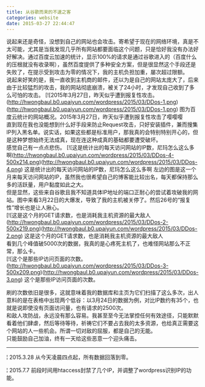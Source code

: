 ```yaml
---
title: 从谷歌而来的不速之客
categories: website
date: 2015-03-27 22:44:47
---
```


说起来还是奇怪，没想到自己的网站也会攻击。寄希望于现在的网络环境，真是不太可能，尤其是当我发现几乎所有网站都要面临这个问题，只是恰好我没有办法好好解决。通过百度云加速的统计，显示100%的请求是通过谷歌进入的（百度什么的压根就没有收录啊），虽然百度提供了多种安全方案，但是很显然这个手段还是失败了，在提示受到攻击为零的情况下，我的主机负担加重，屡次超过限额。
<br />
说起来好笑的是，我一直收到主机商的邮件，还以为是自己的网站太庞大了，后来由于比较猛烈的攻击，我的网站彻底崩溃，被关了24小时，才发现自己收到了多么可怕的攻击。
[![2015年3月27日，昨天似乎遭到报复性攻击。(http://hwongbaul.b0.upaiyun.com/wordpress/2015/03/DDos-1.png)(http://hwongbaul.b0.upaiyun.com/wordpress/2015/03/DDos-1.png) 图为百度云统计的网站概况。2015年3月27日，昨天似乎遭到报复性攻击了嘤嘤嘤
<br />
直到现在我也没能想到什么好手段来防止Request攻击，只好安装插件，兼而搜集IP列入黑名单。说实话，如果这些都是标准用户，那我真的会特别特别开心的，但是这种梦想始终无法成真，现在连这种成真的基础都要遭受破坏。
<br />
感觉自己有一点点悲伤。
[![这是统计出的每天访问网站的IP数，尼玛怎么这么多啊(http://hwongbaul.b0.upaiyun.com/wordpress/2015/03/DDos-4-500x214.png)(http://hwongbaul.b0.upaiyun.com/wordpress/2015/03/DDos-4.png) 这是统计出的每天访问网站的IP数，尼玛怎么这么多啊
左边的图是这一个月来每天访问网站的IP，虽然我也很希望自己的博客能比较出名，每天都保持那么多的活跃量，用户黏度如此之大。
<br />
但是显然，这些来自谷歌且我不知道具体IP地址的端口正耐心的尝试着攻破我的网站。图中来看3月22日的大爆发，导致了我的主机被关停了。然后26号的“报复性”增长也是让人揪心。
<br />
[![这是这个月的GET请求数，也是消耗我主机资源的最大敌人(http://hwongbaul.b0.upaiyun.com/wordpress/2015/03/DDos-2-500x219.png)(http://hwongbaul.b0.upaiyun.com/wordpress/2015/03/DDos-2.png) 这是这个月的GET请求数，也是消耗我主机资源的最大敌人
<br />
看到几个峰值破5000次的数据，我真的是心疼死主机了，也难怪网站那么不正常，那么卡。
<br />
[![这个是那些IP访问页面的次数。(http://hwongbaul.b0.upaiyun.com/wordpress/2015/03/DDos-3-500x209.png)(http://hwongbaul.b0.upaiyun.com/wordpress/2015/03/DDos-3.png) 这个是那些IP访问页面的次数。

刷的次数依旧是很多，这就意味着我的数据库和主页为它们扫描了这么多次，出人意料的是在表格中出现两个低谷：以3月24日的数据为例，对比IP数约有35个，也就是说即使没有页面访问量，也有请求的2500次。
<br />
和敌人攻防战，永远没有那么容易。我甚至至今无法掌控任何有效途径，只能默默看着他们肆虐，然后等待等待，祈祷它们不要占去我的太多资源，也给真正需要这个网站的人一些机会。所谓一切对敌的屈服，都是自己的无能。
<br />
只能鼓励自己加油，终有一天给这些恶意一个迎头痛击。
<br />
* * *
¦ 2015.3.28 从今天凌晨四点起，所有数据回落到零。

¦ 2015.7.7 前段时间用htaccess封禁了几个IP，并调整了wordpress识别IP的功能。
